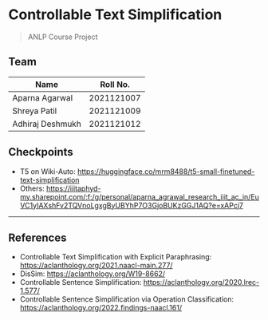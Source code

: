 # Controllable Text Simplification

> ANLP Course Project

## Team

| Name  | Roll No. |
| ------------- | ------------- |
| Aparna Agarwal  | 2021121007 |
| Shreya Patil  | 2021121009 |
| Adhiraj Deshmukh  | 2021121012 |

## Checkpoints

- T5 on Wiki-Auto: https://huggingface.co/mrm8488/t5-small-finetuned-text-simplification
- Others: https://iiitaphyd-my.sharepoint.com/:f:/g/personal/aparna_agrawal_research_iiit_ac_in/EuVC1yIAXshFv2TQVnoLgxgByUBYhP7O3GjoBUKzGGJ1AQ?e=xAPcj7

---

## References
- Controllable Text Simplification with Explicit Paraphrasing: https://aclanthology.org/2021.naacl-main.277/
- DisSim: https://aclanthology.org/W19-8662/
- Controllable Sentence Simplification: https://aclanthology.org/2020.lrec-1.577/
- Controllable Sentence Simplification via Operation Classification: https://aclanthology.org/2022.findings-naacl.161/

